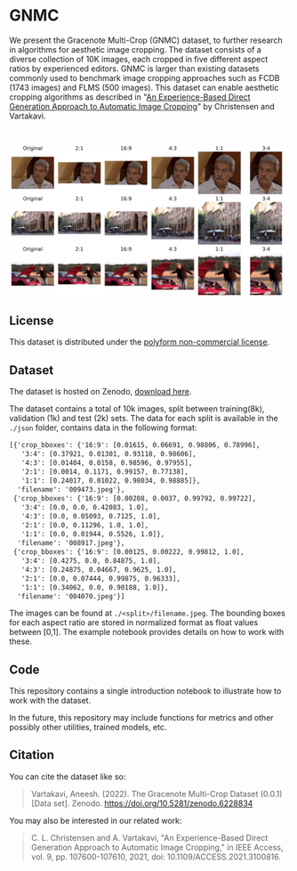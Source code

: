 # GNMC

We present the Gracenote Multi-Crop (GNMC) dataset, to further research in algorithms for aesthetic image cropping. The dataset consists of a diverse collection of 10K images, each cropped in five different aspect ratios by experienced editors. GNMC is larger than existing datasets commonly used to benchmark image cropping approaches such as FCDB (1743 images) and FLMS (500 images). This dataset can enable aesthetic cropping algorithms as described in "[An Experience-Based Direct Generation Approach to Automatic Image Cropping](https://ieeexplore.ieee.org/document/9500226/)" by Christensen and Vartakavi. 

<br />

![Crop Example](./images/crop_example_multiple.jpeg)


## License

This dataset is distributed under the [polyform non-commercial license](https://polyformproject.org/licenses/noncommercial/1.0.0/).

## Dataset

The dataset is hosted on Zenodo, [download here](https://zenodo.org/record/6228834).

The dataset contains a total of 10k images, split between training(8k), validation (1k) and test (2k) sets. The data for each split is available in the `./json` folder, contains data in the following format:

```
[{'crop_bboxes': {'16:9': [0.01615, 0.06691, 0.98806, 0.78996],
   '3:4': [0.37921, 0.01301, 0.93118, 0.98606],
   '4:3': [0.01404, 0.0158, 0.98596, 0.97955],
   '2:1': [0.0014, 0.1171, 0.99157, 0.77138],
   '1:1': [0.24017, 0.01022, 0.98034, 0.98885]},
  'filename': '009473.jpeg'},
 {'crop_bboxes': {'16:9': [0.00208, 0.0037, 0.99792, 0.99722],
   '3:4': [0.0, 0.0, 0.42083, 1.0],
   '4:3': [0.0, 0.05093, 0.7125, 1.0],
   '2:1': [0.0, 0.11296, 1.0, 1.0],
   '1:1': [0.0, 0.01944, 0.5526, 1.0]},
  'filename': '008917.jpeg'},
 {'crop_bboxes': {'16:9': [0.00125, 0.00222, 0.99812, 1.0],
   '3:4': [0.4275, 0.0, 0.84875, 1.0],
   '4:3': [0.24875, 0.04667, 0.9625, 1.0],
   '2:1': [0.0, 0.07444, 0.99875, 0.96333],
   '1:1': [0.34062, 0.0, 0.90188, 1.0]},
  'filename': '004070.jpeg'}]
```

The images can be found at `./<split>/filename.jpeg`. The bounding boxes for each aspect ratio are stored in normalized format as float values between [0,1]. The example notebook provides details on how to work with these.

## Code

This repository contains a single introduction notebook to illustrate how to work with the dataset.

In the future, this repository may include functions for metrics and other possibly other utilities, trained models, etc.

## Citation


You can cite the dataset like so:

>Vartakavi, Aneesh. (2022). The Gracenote Multi-Crop Dataset (0.0.1) [Data set]. Zenodo. https://doi.org/10.5281/zenodo.6228834

You may also be interested in our related work:

>C. L. Christensen and A. Vartakavi, "An Experience-Based Direct Generation Approach to Automatic Image Cropping," in IEEE Access, vol. 9, pp. 107600-107610, 2021, doi: 10.1109/ACCESS.2021.3100816.
